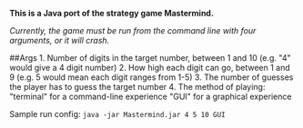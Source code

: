 **This is a Java port of the strategy game Mastermind.**

*Currently, the game must be run from the command line with four arguments, or it will crash.*

##Args
	1. Number of digits in the target number, between 1 and 10 (e.g. "4" would give a 4 digit number)
	2. How high each digit can go, between 1 and 9 (e.g. 5 would mean each digit ranges from 1-5)
	3. The number of guesses the player has to guess the target number
	4. The method of playing: 
		"terminal" for a command-line experience
		"GUI" for a graphical experience
		
Sample run config: `java -jar Mastermind.jar 4 5 10 GUI`